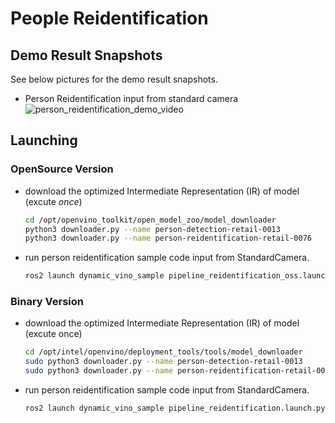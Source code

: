 # People Reidentification
## Demo Result Snapshots
See below pictures for the demo result snapshots.
* Person Reidentification input from standard camera
![person_reidentification_demo_video](https://github.com/intel/ros2_openvino_toolkit/blob/devel/data/images/person-reidentification.gif "person reidentification demo video")
## Launching
### OpenSource Version
* download the optimized Intermediate Representation (IR) of model (excute _once_)<br>
  ```bash
  cd /opt/openvino_toolkit/open_model_zoo/model_downloader
  python3 downloader.py --name person-detection-retail-0013
  python3 downloader.py --name person-reidentification-retail-0076
  ```
* run person reidentification sample code input from StandardCamera.
  ```bash
  ros2 launch dynamic_vino_sample pipeline_reidentification_oss.launch.py
  ```
### Binary Version
* download the optimized Intermediate Representation (IR) of model (excute once)
	```bash
  cd /opt/intel/openvino/deployment_tools/tools/model_downloader
	sudo python3 downloader.py --name person-detection-retail-0013
	sudo python3 downloader.py --name person-reidentification-retail-0076
	```
 * run person reidentification sample code input from StandardCamera.
	```bash
	ros2 launch dynamic_vino_sample pipeline_reidentification.launch.py
  ```
